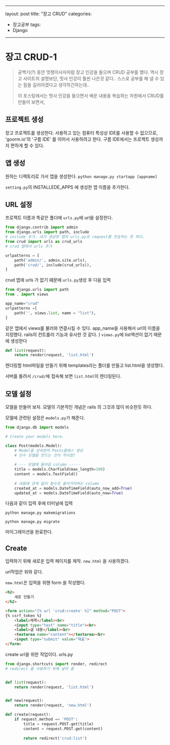 
---
layout: post
title: "장고 CRUD"
categories:
  - 장고공부
tags:
  - Django
---



# 장고 CRUD-1
> 
> 공백기(?) 동안 멋쟁이사자처럼 장고 인강을 들으며 CRUD 공부를 했다.
> 역시 장고 사이트의 설명보단, 멋사 인강이 훨씬 나은것 같다..
> 스스로 공부를 해 낼 수 있는 힘을 길러야겠다고 생각하긴하는데..
>  
> 이 포스팅에서는 멋사 인강을 들으면서 배운 내용을 복습하는 차원에서  CRUD를 만들어 보면서, 


## 프로젝트 생성

장고 프로젝트를 생성한다.
사용하고 있는 컴퓨터 특성상 IDE를 사용할 수 없으므로, 'goorm.io'의 '구름 IDE' 를 이어서 사용하려고 한다.
구름 IDE에서는 프로젝트 생성까지 편하게 할 수 있다.

## 앱 생성

원하는 디렉토리로 가서 앱을 생성한다. ``python manage.py startapp [appname]``

`setting.py`의 INSTALLEDE_APPS 에 생성한 앱 이름을 추가한다.


## URL 설정
프로젝트 이름과 똑같은 폴더에 `urls.py`에 url을 설정한다.

~~~ python
from django.contrib import admin
from django.urls import path, include
# include 추가. 내가 생성한 앱의 urls.py로 request를 전송하는 듯 하다.
from crud import urls as crud_urls
# crud 앱에서 urls 추가

urlpatterns = [
    path('admin/', admin.site.urls),
    path('crud/', include(crud_urls)),
]
~~~
crud 앱에 urls 가 없기 떄문에 `urls.py`생성 후 다음 입력
~~~python
from django.urls import path
from . import views

app_name="crud"
urlpatterns =[
    path('', views.list, name = "list"),
]
~~~

같은 앱에서 views를 불러와 연결시킬 수 있다.
app_name을 사용해서 url의 이름을 지정했다. rails의 컨트롤러 기능과 유사한 것 같다.
)
`views.py`에 list액션이 없기 때문에 생성한다

~~~python
def list(request):
    return render(request, 'list.html')
~~~
렌더링할 html파일을 만들기 위해 templates라는 폴더를 만들고 list.html을 생성했다.

서버를 돌려서 `/crud/`에 접속해 보면 `list.html`이 렌더링된다.


## 모델 설정
모델을 만들어 보자. 모델의 기본적인 개념은 rails 의 그것과 많이 비슷한듯 하다.

모델에 관련된 설정은 `models.py`가 해준다.
~~~python
from django.db import models

# Create your models here.

class Post(models.Model):
    # Model을 상속받아 Posts클래스 생성
    # 단수 모델을 만드는 것이 차이점?
    
    # --- 모델에 들어갈 column -----
    title = models.CharField(max_length=100)
    content = models.TextField()
    
    # 내용에 관계 없이 필수로 들어가야하는 column
    created_at = models.DateTimeField(auto_now_add=True)
    updated_at = models.DateTimeField(auto_now=True)
~~~
다음과 같이 입력 후에 터미널에 입력

~~~
python manage.py makemigrations

python manage.py migrate
~~~

마이그레이션을 완료한다.

## Create

입력하기 위해 새로운 입력 페이지를 제작.
`new.html` 을 사용하겠다.

url작업은 위와 같다.

`new.html`은 입력을 위핸 form 을 작성했다.
~~~html
<h2>
    새로 만들기
</h2>

<form action="[% url 'crud:create' %]" method="POST">
{% csrf_token %}
    <label>제목</label><br>
    <input type="text" name="title"><br>
    <label>글 내용</label><br>
    <textarea name="content"></textarea><br>
    <input type="submit" value="제출">
</form>
~~~


create url을 위한 작업이다.
urls.py
~~~python
from django.shortcuts import render, redirect
# redirect 을 사용하기 위해 넣어 줌


def list(request):
    return render(request, 'list.html')


def new(request):
    return render(request, 'new.html')

def create(request):
    if request.method == 'POST':
        title = request.POST.get(title)
        content = request.POST.get(content)
        
        return redirect('crud:list')
   ~~~
    
<!--stackedit_data:
eyJoaXN0b3J5IjpbMTQzMTE2MzgyNCwzMTM1OTgxMTIsLTE4MT
Y3Njg3NTgsLTE2NDkyOTY3MDcsLTIwMjQ2MTU5NTYsMjE2OTQy
MjA2LC0yODQzODM5OTksMTg0Nzg2NTIzNSwzOTc1NjM3MDQsMT
kwMDU1OTc1MSw5MDQ2MjA5ODgsLTEyMDY3NDk2NjYsLTMzMjQ1
NTM2M119
-->